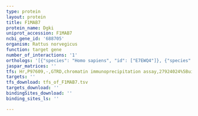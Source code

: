 ```yaml
---
type: protein
layout: protein
title: F1MAB7
protein_name: Dgki
uniprot_accession: F1MAB7
ncbi_gene_id: '688705'
organism: Rattus norvegicus
function: target gene
number_of_interactions: '1'
orthologs: '[{"species": "Homo sapiens", "id": ["E7EWQ4"]}, {"species": "Mus musculus", "id": ["<a href=\"/protein/d3ywq0\">D3YWQ0</a>"]}, {"species": "Caenorhabditis elegans", "id": ["Q10024"]}, {"species": "Drosophila melanogaster", "id": ["M9MSN3"]}]'
jaspar_matrices: ''
tfs: Hr,P97609,-,GTRD,chromatin immunoprecipitation assay,27924024%5Buid%5D,No
targets: ''
tfs_download: tfs_of_F1MAB7.tsv
targets_download: ''
bindingSites_download: ''
binding_sites_ls: ''

---
```

